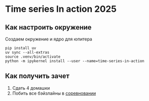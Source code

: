 # Time series In action 2025

## Как настроить окружение

Cоздаем окружение и ядро для юпитера
```
pip install uv
uv sync --all-extras
source .venv/bin/activate
python -m ipykernel install --user --name=time-series-in-action
```

## Как получить зачет

1. Сдать 4 домашки
2. Побить все бэйзлайны в [соревновании](https://www.kaggle.com/competitions/cu-future-sales-forecasting/overview)